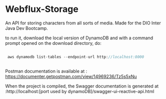 # Webflux-Storage

An API for storing characters from all sorts of media. Made for the DIO Inter Java Dev Bootcamp.

to run it, download the local version of DynamoDB and with a command prompt opened on the download directory, do:

``` java -Djava.library.path=./DynamoDBLocal_lib -jar DynamoDBLocal.jar -sharedDb
 
 aws dynamodb list-tables --endpoint-url http://localhost:8000
 
 ```
 
 Postman documentation is available at : https://documenter.getpostman.com/view/14969236/Tz5s5xNu
 
 
 When the project is compiled, the Swagger documentation is generated at :http://localhost:[port used by dynamoDB]/swagger-ui-reactive-api.html
 

